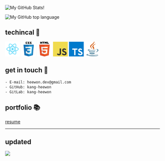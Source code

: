 ![My GitHub Stats!](https://github-readme-stats.heewon-dev.vercel.app/api?username=kang-heewon&count_private=true&show_icons=true)

![My GitHub top language](https://github-readme-stats.heewon-dev.vercel.app/api/top-langs/?username=kang-heewon)

## techincal 🔩

<img src="https://raw.githubusercontent.com/github/explore/80688e429a7d4ef2fca1e82350fe8e3517d3494d/topics/react/react.png" width="48" height="48" alt="React" /> <img src="https://raw.githubusercontent.com/github/explore/80688e429a7d4ef2fca1e82350fe8e3517d3494d/topics/css/css.png" width="48" height="48" alt="CSS3" /> <img src="https://raw.githubusercontent.com/github/explore/80688e429a7d4ef2fca1e82350fe8e3517d3494d/topics/html/html.png" width="48" height="48" alt="HTML5" /> <img src="https://raw.githubusercontent.com/github/explore/80688e429a7d4ef2fca1e82350fe8e3517d3494d/topics/javascript/javascript.png" width="48" height="48" alt="JavaScript" /> <img src="https://raw.githubusercontent.com/github/explore/ccc16358ac4530c6a69b1b80c7223cd2744dea83/topics/typescript/typescript.png" width="48" height="48" alt="TypeScript" /> <img src="https://raw.githubusercontent.com/github/explore/ccc16358ac4530c6a69b1b80c7223cd2744dea83/topics/java/java.png" width="48" height="48" alt="JAVA" />

## get in touch 🤝

```
- E-mail: heewon.dev@gmail.com
- GitHub: kang-heewon
- GitLab: kang-heewon
```

## portfolio 📚

[resume](https://resume.heewon.dev)

----

## updated
![](https://img.shields.io/github/last-commit/kang-heewon/kang-heewon?label=updated%20%20&style=flat-square)
